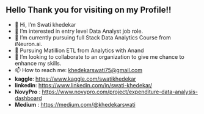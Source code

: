 ## Hello Thank you for visiting on my Profile!!
- 👋 Hi, I’m Swati khedekar
- 👀 I’m interested in entry level  Data Analyst job role.
- 🌱 I’m currently pursuing full Stack Data Analytics Course from iNeuron.ai.
- 🌱 Pursuing Matillion ETL from Analytics with Anand
- 💞️ I’m looking to collaborate to an organization to give me chance to enhance my skills. 
- 📫 How to reach me: khedekarswati75@gmail.com
- **kaggle**: https://www.kaggle.com/swatikhedekar
- **linkedin**: https://www.linkedin.com/in/swati-khedekar/
- **NovyPro** : https://www.novypro.com/project/expenditure-data-analysis-dashboard
- **Medium** : https://medium.com/@khedekarswati
<!---
Swatikhedekar/Swatikhedekar is a ✨ special ✨ repository because its `README.md` (this file) appears on your GitHub profile.
You can click the Preview link to take a look at your changes.
--->
